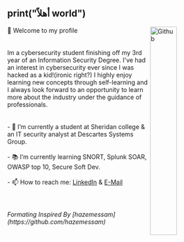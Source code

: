 ## print("أهلاً world") 

<!--
**Ab-Mhd/Ab-Mhd** is a ✨ _special_ ✨ repository because its `README.md` (this file) appears on your GitHub profile. --!>


<img width="35%" align="right" alt="Github" src="https://user-images.githubusercontent.com/48678280/88862734-4903af80-d201-11ea-968b-9c939d88a37c.gif" />

👋 Welcome to my profile

<br><br><br>

Im a cybersecurity student finishing off my 3rd year of an Information Security Degree. I've had an interest in cybersecurity ever since I was hacked as a kid!(ironic right?) I highly enjoy learning new concepts through self-learning and I always look forward to an opportunity to learn more about the industry under the guidance of professionals.
 

 


<br><br><br>
- 🔭 I’m currently a student at Sheridan college & an IT security analyst at Descartes Systems Group. <br><br>
- 📚 I’m currently learning  SNORT, Splunk SOAR, OWASP top 10, Secure Soft Dev.<br><br>
- 📫 How to reach me: <a href="https://www.linkedin.com/in/abmhd" value="" >LinkedIn</a> & <a href="mailto:ab.mhd@pm.me"> E-Mail </a> <br>



<br><br><br>
<span font-size=:"small"> <i>Formating Inspired By [hazemessam](https://github.com/hazemessam)</i></span>
 
